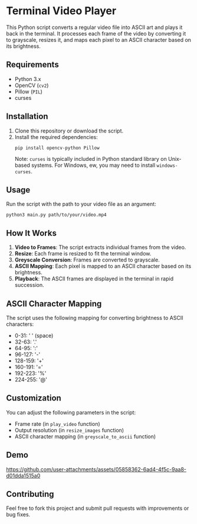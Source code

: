 # Terminal Video Player

This Python script converts a regular video file into ASCII art and plays it back in the terminal. It processes each frame of the video by converting it to grayscale, resizes it, and maps each pixel to an ASCII character based on its brightness.

## Requirements

- Python 3.x
- OpenCV (`cv2`)
- Pillow (`PIL`)
- curses

## Installation

1. Clone this repository or download the script.
2. Install the required dependencies:
   ```
   pip install opencv-python Pillow
   ```
   Note: `curses` is typically included in Python standard library on Unix-based systems. For Windows, ew, you may need to install `windows-curses`.

## Usage

Run the script with the path to your video file as an argument:

```
python3 main.py path/to/your/video.mp4
```

## How It Works

1. **Video to Frames**: The script extracts individual frames from the video.
2. **Resize**: Each frame is resized to fit the terminal window.
3. **Greyscale Conversion**: Frames are converted to grayscale.
4. **ASCII Mapping**: Each pixel is mapped to an ASCII character based on its brightness.
5. **Playback**: The ASCII frames are displayed in the terminal in rapid succession.

## ASCII Character Mapping

The script uses the following mapping for converting brightness to ASCII characters:

- 0-31: ' ' (space)
- 32-63: '.'
- 64-95: ':'
- 96-127: '-'
- 128-159: '+'
- 160-191: '='
- 192-223: '%'
- 224-255: '@'

## Customization

You can adjust the following parameters in the script:

- Frame rate (in `play_video` function)
- Output resolution (in `resize_images` function)
- ASCII character mapping (in `greyscale_to_ascii` function)


## Demo

https://github.com/user-attachments/assets/05858362-6ad4-4f5c-9aa8-d01dda1515a0


## Contributing

Feel free to fork this project and submit pull requests with improvements or bug fixes.
